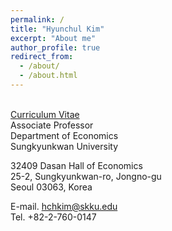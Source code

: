 ```yaml
---
permalink: /
title: "Hyunchul Kim"
excerpt: "About me"
author_profile: true
redirect_from: 
  - /about/
  - /about.html
---
```


<tr></tr>
<br>
<a href="/files/cv-hckim.pdf">Curriculum Vitae</a>

<br>
Associate Professor<br/>
Department of Economics<br/>
Sungkyunkwan University<br/>

32409 Dasan Hall of Economics<br/>
25-2, Sungkyunkwan-ro, Jongno-gu<br/>
Seoul 03063, Korea<br/>
 
E-mail. hchkim@skku.edu<br/>
Tel. +82-2-760-0147<br/>
